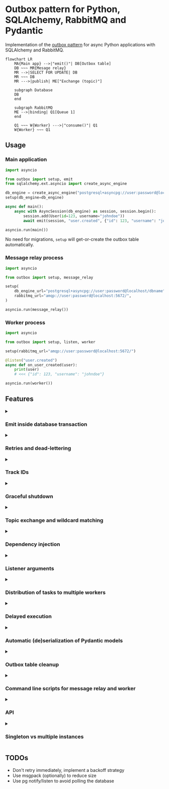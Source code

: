 # Outbox pattern for Python, SQLAlchemy, RabbitMQ and Pydantic

Implementation of the [outbox pattern](https://microservices.io/patterns/data/transactional-outbox.html) for async Python applications with SQLAlchemy and RabbitMQ.

```mermaid
flowchart LR
    MA{Main app} -->|"emit()"| DB[Outbox table]
    DB ~~~ MR{Mesage relay}
    MR -->|SELECT FOR UPDATE| DB
    MR ~~~ DB
    MR --->|publish| ME["Exchange (topic)"]

    subgraph Database
    DB
    end

    subgraph RabbitMQ
    ME -->|binding| Q1[Queue 1]
    end

    Q1 ~~~ W{Worker} --->|"consume()"| Q1
    W{Worker} ~~~ Q1
```

## Usage

### Main application

```python
import asyncio

from outbox import setup, emit
from sqlalchemy.ext.asyncio import create_async_engine

db_engine = create_async_engine("postgresql+asyncpg://user:password@localhost/dbname")
setup(db_engine=db_engine)

async def main():
    async with AsyncSession(db_engine) as session, session.begin():
        session.add(User(id=123, username="johndoe"))
        await emit(session, "user.created", {"id": 123, "username": "johndoe"})

asyncio.run(main())
```

No need for migrations, `setup` will get-or-create the outbox table automatically.

### Message relay process

```python
import asyncio

from outbox import setup, message_relay

setup(
    db_engine_url="postgresql+asyncpg://user:password@localhost/dbname",
    rabbitmq_url="amqp://user:password@localhost:5672/",
)

asyncio.run(message_relay())
```

### Worker process

```python
import asyncio

from outbox import setup, listen, worker

setup(rabbitmq_url="amqp://user:password@localhost:5672/")

@listen("user.created")
async def on_user_created(user):
    print(user)
    # <<< {"id": 123, "username": "johndoe"}

asyncio.run(worker())
```

## Features

<details>
    <summary><h3>Emit inside database transaction</h3></summary>

You can (and should) call `emit` inside a database transaction. This way, data creation and triggering of side-effects will either succeed together or fail together. This is the main goal of the outbox pattern.

```python
async with AsyncSession(db_engine) as session, session.begin():
    session.add(User(id=123, username="johndoe"))
    await emit(session, "user.created", {"id": 123, "username": "johndoe"})
    # commit not needed because of `session.begin()`
```

</details>

<details>
    <summary><h3>Retries and dead-lettering</h3></summary>

If you take no precaution and your listener raises an exception, the event will be re-queued and run again as soon as possible. This is useful for transient errors, but can lead to infinite loops if the error is not transient. There are several ways you can control how an event will retry:

- Setting a retry limit (integer)
- Setting a message expiration (timedelta or datetime or number of milliseconds)
- Setting `retry_on_error=False`
- Explicitly raising the `outbox.Reject` exception

The first three options can be used with the following ways, in order of precedence:

- As an argument during `emit` (except for `retry_on_error`, which is not supported here)
- As an argument during `listen` (except for `expiration` which is not supported here)
- As an argument during `setup`

```python
from outbox import setup, emit, listen, Reject

setup(..., retry_limit=5)  # or expiration or retry_on_error

async def main():
    async with AsyncSession(db_engine) as session:
        await emit(..., retry_limit=4)  # or expiration
        await session.commit()

@listen(..., retry_limit=5)  # or expiration or retry_on_error
async def on_event(event):
    if some_condition:
        raise Reject()
```

If an event fails to be processed because of any of the reasons above, it will be sent to a dead-letter exchange and from there to a dead-letter queue. One dead-letter queue is created for each regular queue and its name is the same prefixed with `dlq_`. When you encounter messages in your dead-letter queues, you can inspect the logs, figure out what went wrong, fix the code, restart the worker and use the RabbitMQ shovel interface to move the messages back to their respective queues for re-processing.

If your listener function accepts arguments called `retry_limit`, `expiration` or `retry_on_error`, they will be populated by the values that are actually used for the event.

One final note, even if you have set `retry_on_error=False`, you can still force a retry by raising the `outbox.Retry` exception.
</details>

<details>
    <summary><h3>Track IDs</h3></summary>

While using the outbox pattern, you will be emitting messages from an entrypoint (usually and API endpoint) which will be picked up by listeners which will in turn emit their own messages and so on. It can be beneficial to assign tracking IDs so that you can track the entire history of emissions. This library assigns a UUID every time you emit, then the listener will get the tracking history of the current event and then, when it emits, will append its own UUID. You can get the whole list of UUIDs by invoking `outbox.get_track_ids()` inside the listener or by passing a `track_ids` parameter to the listener:

```python
async def entrypoint():
    async with AsyncSession(db_engine) as session:
        await emit(session, "user.created", {"id": 123, "username": "johndoe"})
        await session.commit()

@listen("user.created")
async def on_user_created(user, track_ids: tuple[str, ...]):
    logger.info(f"User created {user.id}, tracking IDs: {track_ids}")
    async with AsyncSession(db_engine) as session:
        await emit(session, "user.welcome_email", {"id": user.id})
        await emit(session, "user.created_notification", {"id": user.id})
        await session.commit()

@listen("user.welcome_email")
async def on_user_welcome_email(user, track_ids: tuple[str, ...]):
    logger.info(f"Welcome email sent for user {user.id}, tracking IDs: {track_ids}")

@listen("user.created_notification")
async def on_user_created_notification(user, track_ids):
    logger.info(f"Notification created for user {user.id}, tracking IDs: {track_ids}")
```

The log statements in this case will output:

```
User created 123, tracking IDs: ['uuid1']
Welcome email sent for user 123, tracking IDs: ['uuid1', 'uuid2']
Notification created for user 123, tracking IDs: ['uuid1', 'uuid3']
```

If you want to include a UUID for the entrypoint as well, you have to wrap your initial emits (or the entire entrypoint) with `with outbox.tracking():`

```python
async def entrypoint():
    with outbox.tracking():
        async with AsyncSession(db_engine) as session:
            await emit(session, "user.created", {"id": 123, "username": "johndoe"})
            await session.commit()
```

In that case, your output would be:

```
User created 123, tracking IDs: ['uuid1', uuid2']
Welcome email sent for user 123, tracking IDs: ['uuid1', 'uuid2', 'uuid3']
Notification created for user 123, tracking IDs: ['uuid1', 'uuid2', 'uuid4']
```

</details>

<details>
    <summary><h3>Graceful shutdown</h3></summary>

When the worker receives a SIGINT or SIGTERM, it will request a disconnect from all the queues. Any messages that are sent before the disconnect request is processed will be rejected by the worker with `requeue=True` (so they will be consumed by other workers, immediately or later). In the meantime, any messages that have already started being processed will keep being processed until the listener function terminates. When all pending tasks have finished, the worker will exit.

Example sequence of events:

```mermaid
sequenceDiagram
    participant Pub as Publisher
    participant Q as RabbitMQ Queue
    participant W as Worker
    participant OW as Other Worker

    W->>W: Start
    Pub->>Q: Publish event 1
    Q-->>W: Send event 1
    W->>W: Start processing event 1

    Note right of W: SIGINT or SIGTERM received
    W->>Q: Request disconnect from all queues

    Pub->>Q: Publish event 2
    Q-->>W: Send event 2
    W->>Q: Reject event 2 (requeue=True)

    Q-->>W: Acknowledge disconnect request

    Pub->>Q: Publish event 3
    Note right of Q: Event 3 not sent to W

    W->>W: Finish processing event 1
    W->>Q: Ack event 1
    W->>W: Exit

    OW->>Q: Start and connect
    Q-->>OW: Send event 2
    Q-->>OW: Send event 3
    OW->>OW: Process event 2
    OW->>Q: Ack event 2
    OW->>OW: Process event 3
    OW->>Q: Ack event 3
```

</details>

<details>
    <summary><h3>Topic exchange and wildcard matching</h3></summary>

```python
# Main application
async with AsyncSession(db_engine) as session:
    await emit(session, "user.created", {"id": 123, "username": "johndoe"})
    await session.commit()

# Worker process
@listen("user.*")
async def on_user_event(user):
    print(user)
    # <<< {"id": 123, "username": "johndoe"}
```

If you are using this and you want to know the routing key inside the body of the listener, you can add a `routing_key` argument to the listener:

```python
# Main application
async with AsyncSession(db_engine) as session:
    await emit(session, "user.created", {"id": 123, "username": "johndoe"})
    await session.commit()

# Worker process
@listen("user.*")
async def on_user_event(routing_key: str, user):
    logger.info(f"Received {routing_key=}")
    # <<< Received routing_key=user.created
    print(user)
    # <<< {"id": 123, "username": "johndoe"}
```

</details>

<details>
    <summary><h3>Dependency injection</h3></summary>

Inspired by [FastAPI's dependecy injection](https://fastapi.tiangolo.com/tutorial/dependencies/), listener functions can use `outbox.Depends` to provide dependencies:

```python
from outbox import Depends

async def get_session():
    async with AsyncSession(db_engine) as session:
        yield session

@listen('user.created')
async def on_user_created(
    user: User, session: Annotated[AsyncSession, Depends(get_session)]
):
    session.add(Log(text=f"User {user.id} created"))
    await session.commit()
```

Or, if you intend to use this often:

```python
from outbox import Depends

async def get_session():
    ...

GetSession = Annotated[AsyncSession, Depends(get_session)]

@listen('user.created')
async def on_user_created(user: User, session: GetSession):
    ...
```

For dependencies, you can use regular functions, async functions, regular generator functions and async generator functions.
</details>

<details>
    <summary><h3>Listener arguments</h3></summary>

Given everything we have discussed so far, the worker will populate the arguments of your listener functions based on their names and/or type annotations.

If you arguments are named:

- `routing_key`: it will be populated with the routing key of the message (this may be useful if the binding key of the queue uses wildcards)
- `message`: it will be populated with the raw aio-pika message object
- `track_ids`: it will be populated with the tracking IDs of the message
- `retry_limit`: it will be populated with the retry limit that has been configured
- `retry_on_error`: it will be populated with the retry_on_error setting that has been configured
- `queue_name`: it will be populated with the name of the queue that the listener is consuming from (may be useful if it was automatically generated by the library)
- `attempt_count`: it will be populated with the number of attempts that have been made to process the message (starting from 1)

Apart from these, if any of your arguments have a type annotation like `Annotated[..., outbox.Depends(...)]`, the dependency injection mechanism we described before will be applied.

Finally, you must have exactly **one** argument that doesn't meet the above criteria, which will be populated with the body of the message. If you supply a type annotation that is a subclass of `pydantic.BaseModel`, the library will automatically deserialize the body into an instance of that class. If you don't supply a type annotation, the library will attempt to deserialize it with `json.loads`. If that fails, you will receive the contents of the message as bytes.

</details>

<details>
    <summary><h3>Distribution of tasks to multiple workers</h3></summary>

By default, workers will consume messages from all queues (1 queue is defined per listener function). If you want more control on which workers will consume from which queues, you can assign a set of tags on each listener and a set of tags when invoking the worker itself:

```python
# Listeners

@listen("binding_key_1", tags={"normal_priority"})
async def on_normal_priority(obj):
    ...

@listen("binding_key_2", tags={"high_priority"})
async def on_high_priority(obj):
    ...

# Worker 1

# Lets add a worker for all tasks to make sure none are left behind
asyncio.run(worker())

# Worker 2

# Lets add an extra worker just or the high-priority tasks
asyncio.run(worker(tags={"high_priority"}))
```

</details>

<details>
    <summary><h3>Delayed execution</h3></summary>

You can cause an event to be sent some time in the future by setting the `eta` argument during `emit`:

```python
async with AsyncSession(db_engine) as session:
    await emit(
        session,
        "user.created",
        {"id": 123, "username": "johndoe"},
        eta=datetime.datetime.now() + datetime.timedelta(minutes=5),
    )
    await session.commit()
```

</details>

<details>
    <summary><h3>Automatic (de)serialization of Pydantic models</h3></summary>

```python
class User(BaseModel):
    id: int
    username: str

# Main application
async with AsyncSession(db_engine) as session:
    await emit(session, "user.created", User(id=123, username="johndoe"))
    await session.commit()

# Worker process
@listen("user.created")
async def on_user_created(user: User):  # inspects type annotation
    print(user)
    # <<< User(id=123, username="johndoe")
```

</details>

<details>
    <summary><h3>Outbox table cleanup</h3></summary>

You can choose a strategy for when already sent messages from the outbox table should be cleaned up by passing the `clean_up_after` argument during setup:

```python
setup(..., clean_up_after=datetime.timedelta(days=7))
```

The options are:

- **`IMMEDIATELY` (the default)**: messages are cleaned up immediately after being sent to RabbitMQ.
- **`NEVER`**: messages are never cleaned up, you will have to do it manually.
- **Any `datetime.timedelta` instance**.

</details>

<details>
    <summary><h3>Command line scripts for message relay and worker</h3></summary>

#### Message relay

  ```
$ message_relay -h
usage: message_relay [-h] --db-engine-url DB_ENGINE_URL
                     --rmq-connection-url RMQ_CONNECTION_URL
                     [--exchange-name EXCHANGE_NAME]
                     [--poll-interval POLL_INTERVAL]
                     [--expiration EXPIRATION]
                     [--clean-up-after CLEAN_UP_AFTER]
                     [--table-name TABLE_NAME] [-v]

Polls the outbox database table, consumes unsent messages, and sends them
to RabbitMQ

options:
  -h, --help            show this help message and exit
  --db-engine-url DB_ENGINE_URL
                        A string that indicates database dialect and
                        connection arguments. Will be passed to
                        SQLAlchemy. Follows the pattern
                        '<database_type>+<dbapi>://<username>:<password>@<host>:<port>/<db_name>'.
                        Make sure you use a DBAPI that supports async
                        operations, like `asyncpg` for PostgreSQL or
                        `aiosqlite` for SQLite. Examples:
                        'postgresql+asyncpg://postgres:postgres@localhost:5432/postgres'
                        or 'sqlite+aiosqlite:///:memory:'
  --rmq-connection-url RMQ_CONNECTION_URL
                        A string that indicates RabbitMQ connection
                        parameters. Follows the pattern
                        'amqp[s]://<username>:<password>@<host>:(<port>)/(virtualhost)'.
                        Example: 'amqp://guest:guest@localhost:5672/'
  --exchange-name EXCHANGE_NAME
                        Name of the RabbitMQ exchange to use
  --poll-interval POLL_INTERVAL
                        Interval in seconds to poll the outbox table
  --expiration EXPIRATION
                        Expiration time in seconds for messages in
                        RabbitMQ
  --clean-up-after CLEAN_UP_AFTER
                        How long to keep messages in the outbox table
                        after they are sent. Can be 'IMMEDIATELY',
                        'NEVER', or a float representing seconds.
  --table-name TABLE_NAME
                        Name of the outbox table to use. Defaults to
                        'outbox'.
  -v, --verbose         Increase verbosity
```

#### Worker

  ```
usage: worker [-h] --rmq-connection-url RMQ_CONNECTION_URL
              [--db-engine-url DB_ENGINE_URL]
              [--exchange-name EXCHANGE_NAME] [--no-retry-on-error]
              [--retry-limit RETRY_LIMIT] [--tags TAGS] [-v]
              module [module ...]

Worker process for processing outbox messages

positional arguments:
  module                Import path of the module to load listeners from

options:
  -h, --help            show this help message and exit
  --rmq-connection-url RMQ_CONNECTION_URL
                        A string that indicates RabbitMQ connection
                        parameters. Follows the pattern
                        'amqp[s]://<username>:<password>@<host>:(<port>)/(virtualhost)'.
                        Example: 'amqp://guest:guest@localhost:5672/'
  --db-engine-url DB_ENGINE_URL
                        A string that indicates database dialect and
                        connection arguments. Will be passed to
                        SQLAlchemy. Not necessary unless you plan to
                        invoke `emit` from within the listeners (which is
                        highly probable). Follows the pattern
                        '<database_type>+<dbapi>://<username>:<password>@<host>:<port>/<db_name>'.
                        Make sure you use a DBAPI that supports async
                        operations, like `asyncpg` for PostgreSQL or
                        `aiosqlite` for SQLite. Examples:
                        'postgresql+asyncpg://postgres:postgres@localhost:5432/postgres'
                        or 'sqlite+aiosqlite:///:memory:'
  --exchange-name EXCHANGE_NAME
                        Name of the RabbitMQ exchange to use
  --no-retry-on-error   Disable retry on error. Exceptions raised within
                        listeners will result in the messages being dead-
                        lettered (unless an `outbox.Retry` is raised)
  --retry-limit RETRY_LIMIT
                        Default maximum number of retries for a message
  --tags TAGS           Comma-separated list of tags to limit which queues
                        this worker will consume
  -v, --verbose         Increase verbosity
```

If you use the worker this way, instead of with a custom Python script, make sure the files that contain the listeners (the positional arguments to `worker`) simply import `listen` (and `emit`) and use them. Do not setup the outbox instance since it will be setup by the options passed to the command-line `worker`.
</details>

<details>
    <summary><h3>API</h3></summary>

#### `setup()`

- `db_engine_url`: A string that indicates database dialect and connection arguments. Will be passed to SQLAlchemy. Follows the pattern `<database_type>+<dbapi>://<username>:<password>@<host>:<port>/<db_name>`. Make sure you use a DBAPI that supports async operations, like `asyncpg` for PostgreSQL or `aiosqlite` for SQLite. Examples: `postgresql+asyncpg://postgres:postgres@localhost:5432/postgres` or `sqlite+aiosqlite:///:memory:`
- `db_engine`: If you already have a SQLAlchemy engine, you can pass it here instead of `db_engine_url` (you must pass either one or the other)
- `rmq_connection_url`: A string that indicates RabbitMQ connection parameters. Follows the pattern `amqp[s]://<username>:<password>@<host>:(<port>)/(virtualhost)`. Example: `amqp://guest:guest@localhost:5672/`
- `rmq_connection`: If you already have a aio-pika connection, you can pass it here instead of `rmq_connection_url` (you must pass either one or the other)
- `exchange_name`: Name of the RabbitMQ exchange to use. Defaults to `outbox_exchange`
- `poll_interval`: How often to poll the outbox table for unsent messages. Defaults to `1` second
- `retry_on_error`: Whether to retry messages that fail to be processed by the listener. Defaults to `True`
- `expiration`: Expiration time in seconds for messages in RabbitMQ. Defaults to `None` (no expiration)
- `clean_up_after`: How long to keep messages in the outbox table after they are sent. Can be `IMMEDIATELY`, `NEVER`, or a float representing seconds
- `retry_limit`: Default maximum number of retries for a message. Defaults to `3`
- `table_name`: Name of the outbox table to use. Defaults to `outbox_table`

#### `emit()`

Positional arguments:

- `session`: An async SQLAlchemy session that is used to emit the message
- `routing_key`: The routing key to use for the message
- `body`: The body of the message. If it is an instance of a Pydantic model, it will be serialized by Pydantic, if it is bytes, it will be used as is, otherwise outbox will attempt to serialize it with `json.dumps`

Keyword-only arguments:

- `retry_limit`: The maximum number of retries for the message. Overrides the default set during `setup`
- `expiration`: The expiration time in seconds for the message. Overrides the default set during `setup`
- `eta`: The time at which the message should be sent. Can be a `datetime`, a `timedelta` or an interval in milliseconds

#### `listen()`

Positional arguments:

- `binding_key`: The binding key to use for the listener. Supports wildcards, e.g. `user.*` will match `user.created`, `user.updated`, etc, according to RabbitMQ's topic exchange rules

Keyword-only arguments:

- `queue_name`: The name of the queue to use for the listener. If not provided, a name based on the current module and the function's name will be used
- `retry_limit`: The maximum number of retries for the message. Overrides the default set during `setup`
- `retry_on_error`: Whether to retry messages that fail to be processed by the listener. Overrides the default set during `setup`
- `tags`: A set of tags to use for the listener. This can be used to limit which queues this listener will consume from when the worker is started with a set of tags

</details>

<details>
    <summary><h3>Singleton vs multiple instances</h3></summary>

> You likely will not have to be aware of this feature, but it was useful for developing unit-tests for this library.

This library has been implemented in such a way that you can run single or multiple outbox setups. Most use-cases will use the singleton approach:

```python
from outbox import setup, emit

db_engine = create_async_engine("postgresql+asyncpg://user:password@localhost/dbname")
setup(db_engine=db_engine)

async def main():
    async with AsyncSession(db_engine) as session:
        await emit(session, "user.created", {"id": 123, "username": "johndoe"})
        await session.commit()

asyncio.run(main())
```

or

```python
from outbox import outbox

db_engine = create_async_engine("postgresql+asyncpg://user:password@localhost/dbname")
outbox.setup(db_engine=db_engine)

async def main():
    async with AsyncSession(db_engine) as session:
        await outbox.emit(session, "user.created", {"id": 123, "username": "johndoe"})
        await session.commit()

asyncio.run(main())
```

You can, however, setup multiple instances:

```python
from outbox import Outbox

db_engine1 = create_async_engine("postgresql+asyncpg://user:password@localhost/dbname1")
db_engine2 = create_async_engine("postgresql+asyncpg://user:password@localhost/dbname2")

outbox1 = Outbox(db_engine=db_engine1)
outbox2 = Outbox(db_engine=db_engine2)

async def main():
    async with AsyncSession(db_engine1) as session:
        await outbox1.emit(session, "user.created", {"id": 123, "username": "johndoe"})
        await session.commit()
    async with AsyncSession(db_engine2) as session:
        await outbox2.emit(session, "user.created", {"id": 456, "username": "maryjane"})
        await session.commit()

asyncio.run(main())
```

The whole approach is explained [in this blog post](https://www.kbairak.net/programming/python/2020/09/16/global-singleton-vs-instance-for-libraries.html).
</details>

## TODOs

- Don't retry immediately, implement a backoff strategy
- Use msgpack (optionally) to reduce size
- Use pg notify/listen to avoid polling the database
